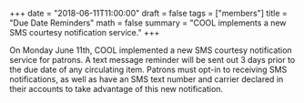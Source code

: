 +++
date = "2018-06-11T11:00:00"
draft = false
tags = ["members"]
title = "Due Date Reminders"
math = false
summary = "COOL implements a new SMS courtesy notification service."
+++

On Monday June 11th, COOL implemented a new SMS courtesy notification service for patrons. A text message reminder will be sent out 3 days prior to the due date of any circulating item. Patrons must opt-in to receiving SMS notifications, as well as have an SMS text number and carrier declared in their accounts to take advantage of this new notification.